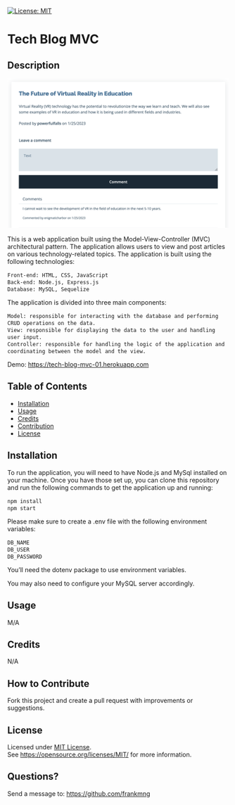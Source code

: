 [![License: MIT](https://img.shields.io/badge/License-MIT-yellow.svg)](https://opensource.org/licenses/MIT)
# Tech Blog MVC
## Description
![tech-blog-post](https://raw.githubusercontent.com/frankmng/Tech-Blog-MVC/main/assets/images/tech-blog-post.png)


This is a web application built using the Model-View-Controller (MVC) architectural pattern. The application allows users to view and post articles on various technology-related topics. The application is built using the following technologies:

    Front-end: HTML, CSS, JavaScript
    Back-end: Node.js, Express.js
    Database: MySQL, Sequelize

The application is divided into three main components:

    Model: responsible for interacting with the database and performing CRUD operations on the data.
    View: responsible for displaying the data to the user and handling user input.
    Controller: responsible for handling the logic of the application and coordinating between the model and the view.

Demo: https://tech-blog-mvc-01.herokuapp.com

## Table of Contents
- [Installation](#installation)
- [Usage](#usage)
- [Credits](#credits)
- [Contribution](#contribution)
- [License](#license)

## Installation
To run the application, you will need to have Node.js and MySql installed on your machine. Once you have those set up, you can clone this repository and run the following commands to get the application up and running:

    npm install
    npm start

Please make sure to create a .env file with the following environment variables:

    DB_NAME
    DB_USER
    DB_PASSWORD

You’ll need the dotenv package to use environment variables.    

You may also need to configure your MySQL server accordingly.
## Usage
M/A
## Credits
N/A

## How to Contribute
Fork this project and create a pull request with improvements or suggestions.
## License
Licensed under <a href="https://opensource.org/licenses/MIT/">MIT License<a>.<br>
See https://opensource.org/licenses/MIT/ for more information.

## Questions?
Send a message to: https://github.com/frankmng
